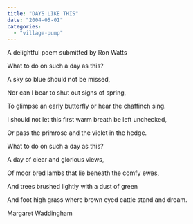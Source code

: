 ```yaml
---
title: "DAYS LIKE THIS"
date: "2004-05-01"
categories: 
  - "village-pump"
---
```


A delightful poem submitted by Ron Watts

What to do on such a day as this?

A sky so blue should not be missed,

Nor can I bear to shut out signs of spring,

To glimpse an early butterfly or hear the chaffinch sing.

I should not let this first warm breath be left unchecked,

Or pass the primrose and the violet in the hedge.

What to do on such a day as this?

A day of clear and glorious views,

Of moor bred lambs that lie beneath the comfy ewes,

And trees brushed lightly with a dust of green

And foot high grass where brown eyed cattle stand and dream.

Margaret Waddingham

